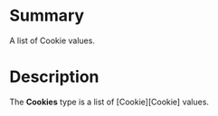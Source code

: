 # Summary
A list of Cookie values.

# Description
The **Cookies** type is a list of [Cookie][Cookie] values.
